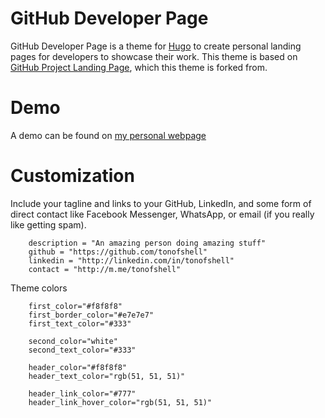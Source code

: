 # GitHub Developer Page

GitHub Developer Page is a theme for [Hugo](http://gohugo.io) to create personal landing pages for developers to showcase their work. This theme is based on [GitHub Project Landing Page](https://github.com/nsomar/github-project-landing-page), which this theme is forked from.

# Demo
A demo can be found on [my personal webpage](http://tonofshell.me)
<!--- # Screenshot
 ![screenshot]() --->
# Customization

Include your tagline and links to your GitHub, LinkedIn, and some form of direct contact like Facebook Messenger, WhatsApp, or email (if you really like getting spam).
```
    description = "An amazing person doing amazing stuff"
    github = "https://github.com/tonofshell"
    linkedin = "http://linkedin.com/in/tonofshell"
    contact = "http://m.me/tonofshell"

```
Theme colors
```
    first_color="#f8f8f8"
    first_border_color="#e7e7e7"
    first_text_color="#333"

    second_color="white"
    second_text_color="#333"

    header_color="#f8f8f8"
    header_text_color="rgb(51, 51, 51)"

    header_link_color="#777"
    header_link_hover_color="rgb(51, 51, 51)"

```

